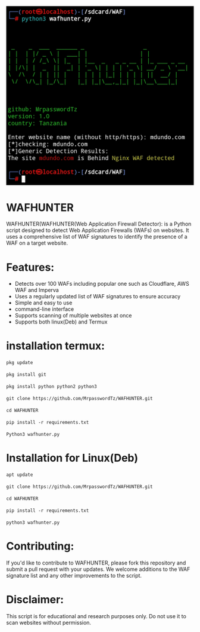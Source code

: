 <img src="https://github.com/MrpasswordTz/WAFHUNTER/blob/main/logo/wafLogo.jpg" alt="Waf img">

# WAFHUNTER 

WAFHUNTER(WAFHUNTER(Web Application Firewall Detector): is a Python script designed to detect Web Application Firewalls (WAFs) on websites. It uses a comprehensive list of WAF signatures to identify the presence of a WAF on a target website.

# Features:
<ul>
  <li>Detects over 100 WAFs including popular one such as Cloudflare, AWS WAF and Imperva</li>
  <li>Uses a regularly updated list of WAF signatures to ensure accuracy</li>
  <li>Simple and easy to use</li>
  <li>command-line interface</li>
  <li>Supports scanning of multiple websites at once</li>
  <li>Supports both linux(Deb) and Termux </li>
</ul>

# installation termux:
```
pkg update

pkg install git

pkg install python python2 python3

git clone https://github.com/MrpasswordTz/WAFHUNTER.git

cd WAFHUNTER

pip install -r requirements.txt

Python3 wafhunter.py
```
# Installation for Linux(Deb)
```
apt update

git clone https://github.com/MrpasswordTz/WAFHUNTER.git

cd WAFHUNTER

pip install -r requirements.txt

python3 wafhunter.py
```

# Contributing:
If you'd like to contribute to WAFHUNTER, please fork this repository and submit a pull request with your updates. We welcome additions to the WAF signature list and any other improvements to the script.

# Disclaimer:
This script is for educational and research purposes only. Do not use it to scan websites without permission.
